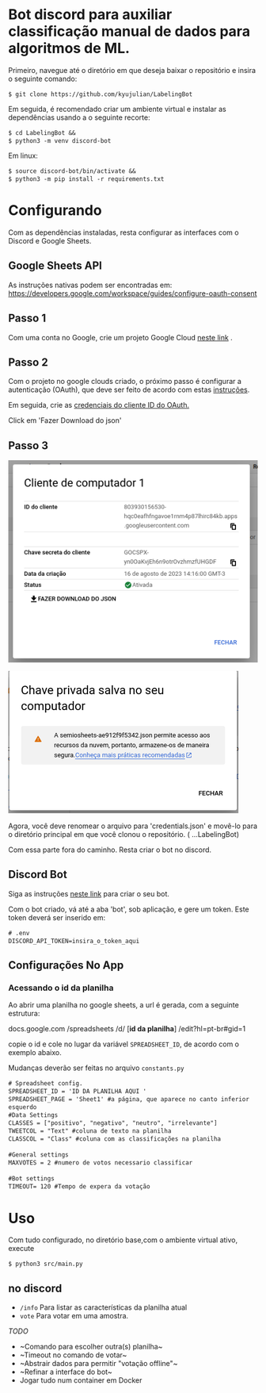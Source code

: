 # Bot discord para auxiliar classificação manual de dados para algoritmos de ML.

Primeiro, navegue até o diretório em que deseja baixar o repositório e insira o seguinte comando:

```
$ git clone https://github.com/kyujulian/LabelingBot
```

Em seguida, é recomendado criar um ambiente virtual e instalar as dependências usando a o seguinte recorte:
```
$ cd LabelingBot &&
$ python3 -m venv discord-bot 
```

Em linux:

```
$ source discord-bot/bin/activate &&
$ python3 -m pip install -r requirements.txt
```

# Configurando

Com as dependências instaladas,  resta configurar as interfaces com o Discord e Google Sheets.

## Google Sheets API

As instruções nativas podem ser encontradas em: https://developers.google.com/workspace/guides/configure-oauth-consent


## Passo 1

Com uma conta no Google, crie um projeto Google Cloud [neste link](https://developers.google.com/workspace/guides/create-project) .

## Passo 2

Com o projeto no google clouds criado, o próximo passo é configurar a autenticação (OAuth), que deve ser feito de acordo com estas [instruções](https://developers.google.com/workspace/guides/configure-oauth-consent?hl=pt-br).

Em seguida, crie as [credenciais do cliente ID do OAuth.](https://developers.google.com/workspace/guides/create-credentials?hl=pt-br)

Click em 'Fazer Download do json'


## Passo 3
![client download screen](https://github.com/kyujulian/LabelingBot/blob/master/readme/download_client.png)

![client name screen](https://github.com/kyujulian/LabelingBot/blob/master/readme/rename.png)

Agora, você deve renomear o arquivo para 'credentials.json' e movê-lo para o diretório principal em que você clonou o repositório. ( ...LabelingBot)


Com essa parte fora do caminho. Resta criar o bot no discord.

## Discord Bot
Siga as instruções [neste link](https://discordpy.readthedocs.io/en/stable/discord.html) para criar o seu bot.

Com o bot criado, vá até a aba 'bot', sob aplicação, e gere um token.
Este token deverá ser inserido em:
```[bash]
# .env
DISCORD_API_TOKEN=insira_o_token_aqui
```

## Configurações No App

### Acessando o id da planilha
Ao abrir uma planilha no google sheets, a url é gerada, com a seguinte estrutura:

docs.google.com /spreadsheets /d/ [**id da planilha**] /edit?hl=pt-br#gid=1

copie o id e cole no lugar da variável `SPREADSHEET_ID`, de acordo com o exemplo abaixo.

Mudanças deverão ser feitas no arquivo `constants.py`
```
# Spreadsheet config.
SPREADSHEET_ID = 'ID DA PLANILHA AQUI ' 
SPREADSHEET_PAGE = 'Sheet1' #a página, que aparece no canto inferior esquerdo
#Data Settings
CLASSES = ["positivo", "negativo", "neutro", "irrelevante"]
TWEETCOL = "Text" #coluna de texto na planilha
CLASSCOL = "Class" #coluna com as classificações na planilha

#General settings
MAXVOTES = 2 #numero de votos necessario classificar

#Bot settings
TIMEOUT= 120 #Tempo de expera da votação
```
# Uso

Com tudo configurado, no diretório base,com o ambiente virtual ativo, execute
```
$ python3 src/main.py
```


## no discord
- `/info` Para listar as características da planilha atual
- `vote` Para votar em uma amostra.

_TODO_
 - ~Comando para escolher outra(s) planilha~
 - ~Timeout no comando de votar~
 - ~Abstrair dados para permitir "votação offline"~
 - ~Refinar a interface do bot~
 - Jogar tudo num container em Docker
